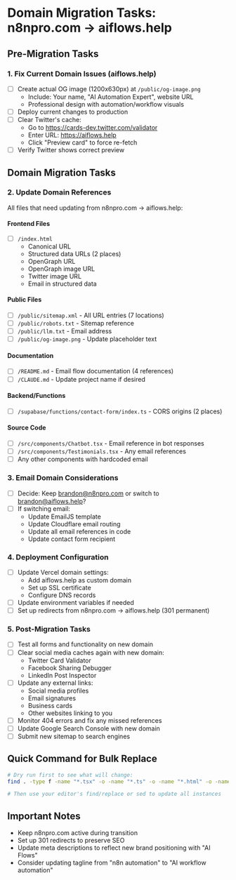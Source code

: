 # Domain Migration Tasks: n8npro.com → aiflows.help

## Pre-Migration Tasks

### 1. **Fix Current Domain Issues (aiflows.help)**
- [ ] Create actual OG image (1200x630px) at `/public/og-image.png`
  - Include: Your name, "AI Automation Expert", website URL
  - Professional design with automation/workflow visuals
- [ ] Deploy current changes to production
- [ ] Clear Twitter's cache:
  - Go to https://cards-dev.twitter.com/validator
  - Enter URL: https://aiflows.help
  - Click "Preview card" to force re-fetch
- [ ] Verify Twitter shows correct preview

## Domain Migration Tasks

### 2. **Update Domain References**
All files that need updating from n8npro.com → aiflows.help:

#### **Frontend Files**
- [ ] `/index.html`
  - Canonical URL
  - Structured data URLs (2 places)
  - OpenGraph URL
  - OpenGraph image URL
  - Twitter image URL
  - Email in structured data

#### **Public Files**
- [ ] `/public/sitemap.xml` - All URL entries (7 locations)
- [ ] `/public/robots.txt` - Sitemap reference
- [ ] `/public/llm.txt` - Email address
- [ ] `/public/og-image.png` - Update placeholder text

#### **Documentation**
- [ ] `/README.md` - Email flow documentation (4 references)
- [ ] `/CLAUDE.md` - Update project name if desired

#### **Backend/Functions**
- [ ] `/supabase/functions/contact-form/index.ts` - CORS origins (2 places)

#### **Source Code**
- [ ] `/src/components/Chatbot.tsx` - Email reference in bot responses
- [ ] `/src/components/Testimonials.tsx` - Any email references
- [ ] Any other components with hardcoded email

### 3. **Email Domain Considerations**
- [ ] Decide: Keep brandon@n8npro.com or switch to brandon@aiflows.help?
- [ ] If switching email:
  - Update EmailJS template
  - Update Cloudflare email routing
  - Update all email references in code
  - Update contact form recipient

### 4. **Deployment Configuration**
- [ ] Update Vercel domain settings:
  - Add aiflows.help as custom domain
  - Set up SSL certificate
  - Configure DNS records
- [ ] Update environment variables if needed
- [ ] Set up redirects from n8npro.com → aiflows.help (301 permanent)

### 5. **Post-Migration Tasks**
- [ ] Test all forms and functionality on new domain
- [ ] Clear social media caches again with new domain:
  - Twitter Card Validator
  - Facebook Sharing Debugger
  - LinkedIn Post Inspector
- [ ] Update any external links:
  - Social media profiles
  - Email signatures
  - Business cards
  - Other websites linking to you
- [ ] Monitor 404 errors and fix any missed references
- [ ] Update Google Search Console with new domain
- [ ] Submit new sitemap to search engines

## Quick Command for Bulk Replace
```bash
# Dry run first to see what will change:
find . -type f -name "*.tsx" -o -name "*.ts" -o -name "*.html" -o -name "*.xml" -o -name "*.txt" -o -name "*.md" | grep -v node_modules | grep -v .git | xargs grep -l "n8npro.com"

# Then use your editor's find/replace or sed to update all instances
```

## Important Notes
- Keep n8npro.com active during transition
- Set up 301 redirects to preserve SEO
- Update meta descriptions to reflect new brand positioning with "AI Flows"
- Consider updating tagline from "n8n automation" to "AI workflow automation"